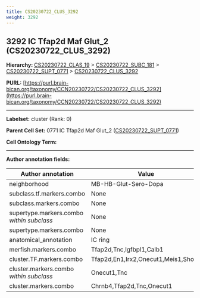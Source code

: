 ```yaml
---
title: CS20230722_CLUS_3292
weight: 3292
---
```

## 3292 IC Tfap2d Maf Glut_2 (CS20230722_CLUS_3292)
<b>Hierarchy: </b>
[CS20230722_CLAS_19](../CS20230722_CLAS_19) >
[CS20230722_SUBC_181](../CS20230722_SUBC_181) >
[CS20230722_SUPT_0771](../CS20230722_SUPT_0771) >
[CS20230722_CLUS_3292](../CS20230722_CLUS_3292)

**PURL:** [https://purl.brain-bican.org/taxonomy/CCN20230722/CS20230722_CLUS_3292](https://purl.brain-bican.org/taxonomy/CCN20230722/CS20230722_CLUS_3292)

---


**Labelset:** cluster (Rank: 0)

**Parent Cell Set:** 0771 IC Tfap2d Maf Glut_2 ([CS20230722_SUPT_0771](../CS20230722_SUPT_0771))



**Cell Ontology Term:** 

[MARKER GENES.]: #


---

[TRANSFERRED ANNOTATIONS.]: #


[AUTHOR ANNOTATION FIELDS.]: #


**Author annotation fields:**

| Author annotation | Value |
|-------------------|-------|
|neighborhood|MB-HB-Glut-Sero-Dopa|
|subclass.tf.markers.combo|None|
|subclass.markers.combo|None|
|supertype.markers.combo _within subclass_|None|
|supertype.markers.combo|None|
|anatomical_annotation|IC ring|
|merfish.markers.combo|Tfap2d,Tnc,Igfbpl1,Calb1|
|cluster.TF.markers.combo|Tfap2d,En1,Irx2,Onecut1,Meis1,Shox2|
|cluster.markers.combo _within subclass_|Onecut1,Tnc|
|cluster.markers.combo|Chrnb4,Tfap2d,Tnc,Onecut1|
